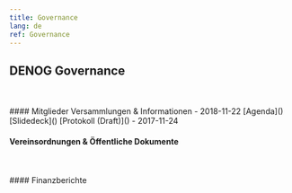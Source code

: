 ```yaml
---
title: Governance
lang: de
ref: Governance
---
```


## DENOG Governance
<br>
<br>
#### Mitglieder Versammlungen & Informationen
- 2018-11-22  [Agenda]() [Slidedeck]() [Protokoll (Draft)]()
- 2017-11-24
<br>

#### Vereinsordnungen & Öffentliche Dokumente
<br>
<br>
#### Finanzberichte
<br>
